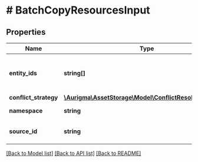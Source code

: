# # BatchCopyResourcesInput

## Properties

Name | Type | Description | Notes
------------ | ------------- | ------------- | -------------
**entity_ids** | **string[]** | List of entities, which are operation subjects | [optional]
**conflict_strategy** | [**\Aurigma\AssetStorage\Model\ConflictResolvingStrategy**](ConflictResolvingStrategy.md) |  | [optional]
**namespace** | **string** | Resource namespace. | [optional]
**source_id** | **string** | Resource source identifier. |

[[Back to Model list]](../../README.md#models) [[Back to API list]](../../README.md#endpoints) [[Back to README]](../../README.md)
